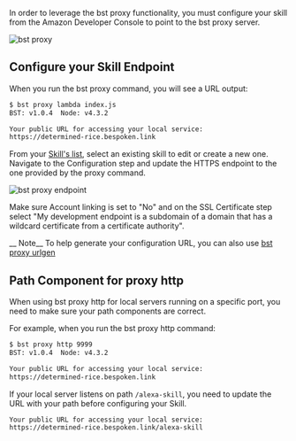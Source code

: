 
In order to leverage the bst proxy functionality, you must configure your skill from the Amazon Developer Console to point to the bst proxy server.

![bst proxy](https://bespoken.tools/assets/bst-proxy-flow.gif)

## Configure your Skill Endpoint ###

When you run the bst proxy command, you will see a URL output:

```bash
$ bst proxy lambda index.js
BST: v1.0.4  Node: v4.3.2

Your public URL for accessing your local service:
https://determined-rice.bespoken.link
```

From your [Skill's list](https://developer.amazon.com/edw/home.html#/skills/list), select an existing skill to edit or create a new one.  Navigate to the Configuration step and update the HTTPS endpoint to the one provided by the proxy command.

![bst proxy endpoint](https://bespoken.tools/assets/posts/introducing-bst-proxy-for-alexa-skills/configure-skill.gif)

Make sure Account linking is set to "No" and on the SSL Certificate step select "My development endpoint is a subdomain of a domain that has a wildcard certificate from a certificate authority".

__ Note__ To help generate your configuration URL, you can also use [bst proxy urlgen](/commands/proxy#bst-proxy-urlgen)

## Path Component for proxy http

When using bst proxy http for local servers running on a specific port, you need to make sure your path components are correct.

For example, when you run the bst proxy http command:

```bash
$ bst proxy http 9999
BST: v1.0.4  Node: v4.3.2

Your public URL for accessing your local service:
https://determined-rice.bespoken.link
```

If your local server listens on path `/alexa-skill`, you need to update the URL with your path before configuring your Skill.

```
Your public URL for accessing your local service:
https://determined-rice.bespoken.link/alexa-skill
```
